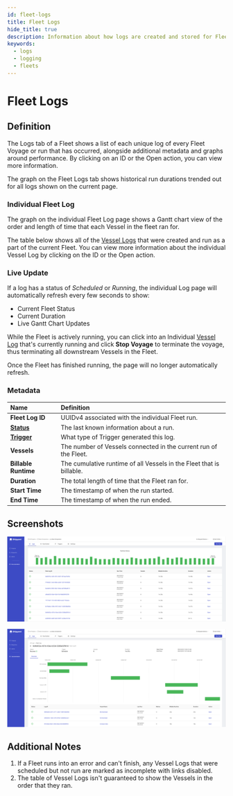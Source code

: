 ```yaml
---
id: fleet-logs
title: Fleet Logs
hide_title: true
description: Information about how logs are created and stored for Fleets.
keywords:
  - logs
  - logging
  - fleets
---
```


# Fleet Logs

## Definition

The Logs tab of a Fleet shows a list of each unique log of every Fleet Voyage or run that has occurred, alongside additional metadata and graphs around performance. By clicking on an ID or the Open action, you can view more information.

The graph on the Fleet Logs tab shows historical run durations trended out for all logs shown on the current page.

### Individual Fleet Log

The graph on the individual Fleet Log page shows a Gantt chart view of the order and length of time that each Vessel in the fleet ran for.

The table below shows all of the [Vessel Logs](vessel-logs.md) that were created and run as a part of the current Fleet. You can view more information about the individual Vessel Log by clicking on the ID or the Open action.

### Live Update

If a log has a status of *Scheduled* or *Running*, the individual Log page will automatically refresh every few seconds to show:

- Current Fleet Status
- Current Duration
- Live Gantt Chart Updates

While the Fleet is actively running, you can click into an Individual [Vessel Log](vessel-logs.md) that's currently running and click **Stop Voyage** to terminate the voyage, thus terminating all downstream Vessels in the Fleet.

Once the Fleet has finished running, the page will no longer automatically refresh.

### Metadata

| Name                                                       | Definition                                                              |
| :--------------------------------------------------------- | :---------------------------------------------------------------------- |
| **Fleet Log ID**                                                 | UUIDv4 associated with the individual Fleet run.                              |
| [**Status**](../other-functions/status.md) | The last known information about a run.                                 |
| [**Trigger**](../triggers/triggers-overview.md)                | What type of Trigger generated this log.                                |
| **Vessels**                                                | The number of Vessels connected in the current run of the Fleet.                                |
| **Billable Runtime**                                               | The cumulative runtime of all Vessels in the Fleet that is billable.                      |
| **Duration**                                               | The total length of time that the Fleet ran for.                       |
| **Start Time**                                             | The timestamp of when the run started.                         |
| **End Time**                                               | The timestamp of when the run ended.                                    |


## Screenshots

![Fleet Logs Page](../../.gitbook/assets/shipyard_2021_09_10_11_56_40.png)

![Individual Fleet Log](../../.gitbook/assets/shipyard_2021_09_10_11_57_46.png)

## Additional Notes

1. If a Fleet runs into an error and can't finish, any Vessel Logs that were scheduled but not run are marked as incomplete with links disabled.
2. The table of Vessel Logs isn't guaranteed to show the Vessels in the order that they ran.
